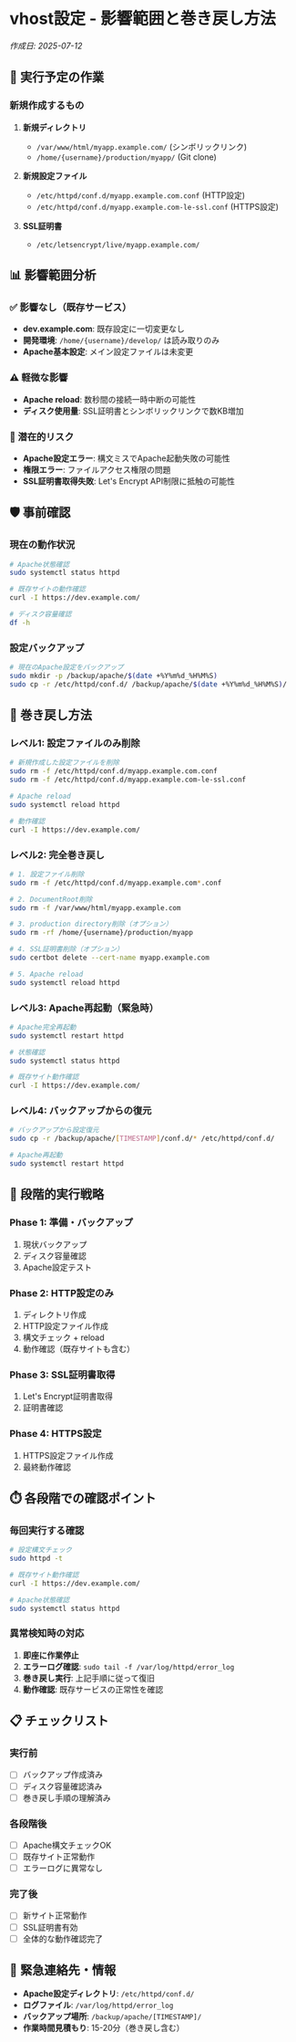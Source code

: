 # vhost設定 - 影響範囲と巻き戻し方法

*作成日: 2025-07-12*

## 🎯 実行予定の作業

### 新規作成するもの
1. **新規ディレクトリ**
   - `/var/www/html/myapp.example.com/` (シンボリックリンク)
   - `/home/{username}/production/myapp/` (Git clone)

2. **新規設定ファイル**
   - `/etc/httpd/conf.d/myapp.example.com.conf` (HTTP設定)
   - `/etc/httpd/conf.d/myapp.example.com-le-ssl.conf` (HTTPS設定)

3. **SSL証明書**
   - `/etc/letsencrypt/live/myapp.example.com/`

## 📊 影響範囲分析

### ✅ 影響なし（既存サービス）
- **dev.example.com**: 既存設定に一切変更なし
- **開発環境**: `/home/{username}/develop/` は読み取りのみ
- **Apache基本設定**: メイン設定ファイルは未変更

### ⚠️ 軽微な影響
- **Apache reload**: 数秒間の接続一時中断の可能性
- **ディスク使用量**: SSL証明書とシンボリックリンクで数KB増加

### 🚨 潜在的リスク
- **Apache設定エラー**: 構文ミスでApache起動失敗の可能性
- **権限エラー**: ファイルアクセス権限の問題
- **SSL証明書取得失敗**: Let's Encrypt API制限に抵触の可能性

## 🛡️ 事前確認

### 現在の動作状況
```bash
# Apache状態確認
sudo systemctl status httpd

# 既存サイトの動作確認
curl -I https://dev.example.com/

# ディスク容量確認
df -h
```

### 設定バックアップ
```bash
# 現在のApache設定をバックアップ
sudo mkdir -p /backup/apache/$(date +%Y%m%d_%H%M%S)
sudo cp -r /etc/httpd/conf.d/ /backup/apache/$(date +%Y%m%d_%H%M%S)/
```

## 🔄 巻き戻し方法

### レベル1: 設定ファイルのみ削除
```bash
# 新規作成した設定ファイルを削除
sudo rm -f /etc/httpd/conf.d/myapp.example.com.conf
sudo rm -f /etc/httpd/conf.d/myapp.example.com-le-ssl.conf

# Apache reload
sudo systemctl reload httpd

# 動作確認
curl -I https://dev.example.com/
```

### レベル2: 完全巻き戻し
```bash
# 1. 設定ファイル削除
sudo rm -f /etc/httpd/conf.d/myapp.example.com*.conf

# 2. DocumentRoot削除
sudo rm -f /var/www/html/myapp.example.com

# 3. production directory削除（オプション）
sudo rm -rf /home/{username}/production/myapp

# 4. SSL証明書削除（オプション）
sudo certbot delete --cert-name myapp.example.com

# 5. Apache reload
sudo systemctl reload httpd
```

### レベル3: Apache再起動（緊急時）
```bash
# Apache完全再起動
sudo systemctl restart httpd

# 状態確認
sudo systemctl status httpd

# 既存サイト動作確認
curl -I https://dev.example.com/
```

### レベル4: バックアップからの復元
```bash
# バックアップから設定復元
sudo cp -r /backup/apache/[TIMESTAMP]/conf.d/* /etc/httpd/conf.d/

# Apache再起動
sudo systemctl restart httpd
```

## 🧪 段階的実行戦略

### Phase 1: 準備・バックアップ
1. 現状バックアップ
2. ディスク容量確認
3. Apache設定テスト

### Phase 2: HTTP設定のみ
1. ディレクトリ作成
2. HTTP設定ファイル作成
3. 構文チェック + reload
4. 動作確認（既存サイトも含む）

### Phase 3: SSL証明書取得
1. Let's Encrypt証明書取得
2. 証明書確認

### Phase 4: HTTPS設定
1. HTTPS設定ファイル作成
2. 最終動作確認

## ⏱️ 各段階での確認ポイント

### 毎回実行する確認
```bash
# 設定構文チェック
sudo httpd -t

# 既存サイト動作確認
curl -I https://dev.example.com/

# Apache状態確認
sudo systemctl status httpd
```

### 異常検知時の対応
1. **即座に作業停止**
2. **エラーログ確認**: `sudo tail -f /var/log/httpd/error_log`
3. **巻き戻し実行**: 上記手順に従って復旧
4. **動作確認**: 既存サービスの正常性を確認

## 📋 チェックリスト

### 実行前
- [ ] バックアップ作成済み
- [ ] ディスク容量確認済み
- [ ] 巻き戻し手順の理解済み

### 各段階後
- [ ] Apache構文チェックOK
- [ ] 既存サイト正常動作
- [ ] エラーログに異常なし

### 完了後
- [ ] 新サイト正常動作
- [ ] SSL証明書有効
- [ ] 全体的な動作確認完了

## 🚨 緊急連絡先・情報

- **Apache設定ディレクトリ**: `/etc/httpd/conf.d/`
- **ログファイル**: `/var/log/httpd/error_log`
- **バックアップ場所**: `/backup/apache/[TIMESTAMP]/`
- **作業時間見積もり**: 15-20分（巻き戻し含む）